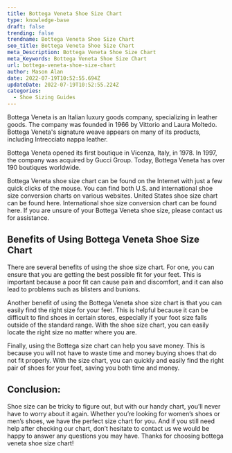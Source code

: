 ```yaml
---
title: Bottega Veneta Shoe Size Chart
type: knowledge-base
draft: false
trending: false
trendname: Bottega Veneta Shoe Size Chart
seo_title: Bottega Veneta Shoe Size Chart
meta_Description: Bottega Veneta Shoe Size Chart
meta_Keywords: Bottega Veneta Shoe Size Chart
url: bottega-veneta-shoe-size-chart
author: Mason Alan
date: 2022-07-19T10:52:55.694Z
updateDate: 2022-07-19T10:52:55.224Z
categories:
  - Shoe Sizing Guides
---
```

Bottega Veneta is an Italian luxury goods company, specializing in leather goods. The company was founded in 1966 by Vittorio and Laura Moltedo. Bottega Veneta's signature weave appears on many of its products, including Intrecciato nappa leather. 

Bottega Veneta opened its first boutique in Vicenza, Italy, in 1978. In 1997, the company was acquired by Gucci Group. Today, Bottega Veneta has over 190 boutiques worldwide. 

Bottega Veneta shoe size chart can be found on the Internet with just a few quick clicks of the mouse. You can find both U.S. and international shoe size conversion charts on various websites. United States shoe size chart can be found here. International shoe size conversion chart can be found here. If you are unsure of your Bottega Veneta shoe size, please contact us for assistance.

## **Benefits of Using Bottega Veneta Shoe Size Chart**

There are several benefits of using the shoe size chart. For one, you can ensure that you are getting the best possible fit for your feet. This is important because a poor fit can cause pain and discomfort, and it can also lead to problems such as blisters and bunions.

Another benefit of using the Bottega Veneta shoe size chart is that you can easily find the right size for your feet. This is helpful because it can be difficult to find shoes in certain stores, especially if your foot size falls outside of the standard range. With the shoe size chart, you can easily locate the right size no matter where you are.

Finally, using the Bottega size chart can help you save money. This is because you will not have to waste time and money buying shoes that do not fit properly. With the size chart, you can quickly and easily find the right pair of shoes for your feet, saving you both time and money.

## **Conclusion:**

Shoe size can be tricky to figure out, but with our handy chart, you’ll never have to worry about it again. Whether you’re looking for women’s shoes or men’s shoes, we have the perfect size chart for you. And if you still need help after checking our chart, don’t hesitate to contact us we would be happy to answer any questions you may have. Thanks for choosing bottega veneta shoe size chart!